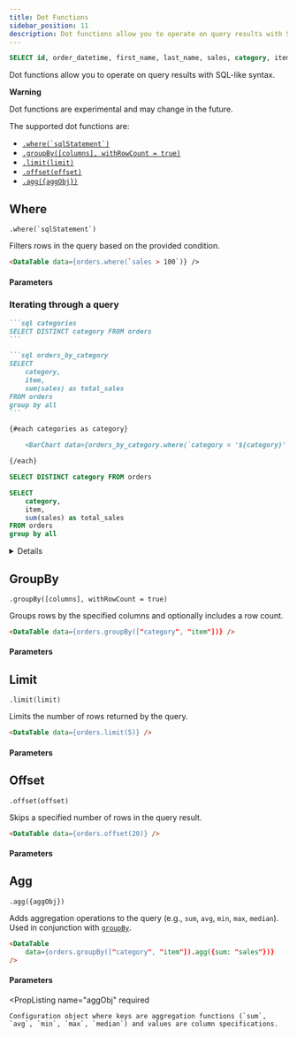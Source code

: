 ```yaml
---
title: Dot Functions
sidebar_position: 11
description: Dot functions allow you to operate on query results with SQL-like syntax.
---
```


```sql orders
SELECT id, order_datetime, first_name, last_name, sales, category, item FROM orders
```


Dot functions allow you to operate on query results with SQL-like syntax.


<Alert status="warning">

**Warning** 

Dot functions are experimental and may change in the future.

</Alert>

The supported dot functions are:

- [``.where(`sqlStatement`)``](#where)
- [`.groupBy([columns], withRowCount = true)`](#groupby)
- [`.limit(limit)`](#limit)
- [`.offset(offset)`](#offset)
- [`.agg({aggObj})`](#agg)


## Where
``.where(`sqlStatement`)``

Filters rows in the query based on the provided condition.

```markdown
<DataTable data={orders.where(`sales > 100`)} />
```

#### Parameters

<PropListing
    name="sqlStatement"
    description="A SQL-like condition to filter rows, must be wrapped in backticks."
    required
/>

### Iterating through a query

````markdown
```sql categories
SELECT DISTINCT category FROM orders
```

```sql orders_by_category
SELECT 
    category,
    item,
    sum(sales) as total_sales
FROM orders 
group by all
```

{#each categories as category}

    <BarChart data={orders_by_category.where(`category = '${category}'`)} />

{/each}
````

```sql categories
SELECT DISTINCT category FROM orders
```

```sql orders_by_category
SELECT 
    category,
    item,
    sum(sales) as total_sales
FROM orders 
group by all
```

<Details title='Example Output'>

{#each categories as category}

    <BarChart 
        data={orders_by_category.where(`category = '${category.category}'`)} 
        x="item"
        y="total_sales"
        title={`${category.category} Sales`}
    />

{/each}

</Details>

## GroupBy
``.groupBy([columns], withRowCount = true)``

Groups rows by the specified columns and optionally includes a row count.

```markdown
<DataTable data={orders.groupBy(["category", "item"])} />
```

#### Parameters

<PropListing
    name="columns"
    description="The columns to group by."
    required
/>

<PropListing
    name="withRowCount"
    description="Whether to include a `rows` column indicating the count of rows in each group."
/>

## Limit
``.limit(limit)``

Limits the number of rows returned by the query.

```markdown
<DataTable data={orders.limit(5)} />
```

#### Parameters

<PropListing
    name="limit"
    description="Maximum number of rows."
    required
/>


## Offset
``.offset(offset)``

Skips a specified number of rows in the query result.


```markdown
<DataTable data={orders.offset(20)} />
```

#### Parameters

<PropListing
    name="offset"
    description="Number of rows to skip."
    required
/>

## Agg
``.agg({aggObj})``

Adds aggregation operations to the query (e.g., `sum`, `avg`, `min`, `max`, `median`). Used in conjunction with [`groupBy`](#groupby).


```markdown
<DataTable 
    data={orders.groupBy(["category", "item"]).agg({sum: "sales"})}
/>
```

#### Parameters

<PropListing
    name="aggObj"
    required    
>

    Configuration object where keys are aggregation functions (`sum`, `avg`, `min`, `max`, `median`) and values are column specifications.

</PropListing>